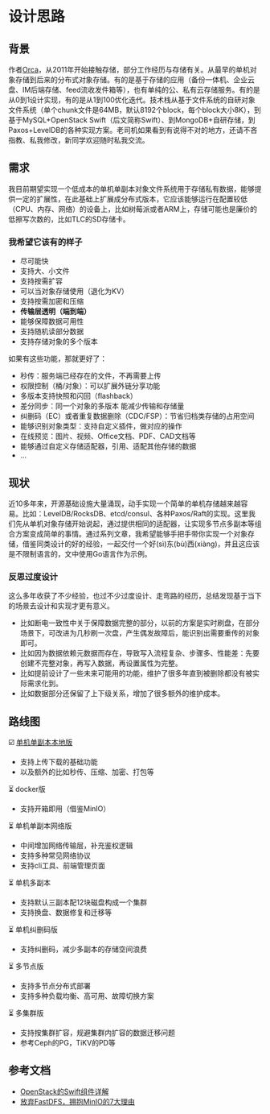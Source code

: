 # 设计思路

## 背景

作者[Orca](https://github.com/orca-zhang)，从2011年开始接触存储，部分工作经历与存储有关。从最早的单机对象存储到后来的分布式对象存储。有的是基于存储的应用（备份一体机、企业云盘、IM后端存储、feed流收发件箱等），也有单纯的公、私有云存储服务。有的是从0到1设计实现，有的是从1到100优化迭代。技术栈从基于文件系统的自研对象文件系统（单个chunk文件是64MB，默认8192个block，每个block大小8K），到基于MySQL+OpenStack Swift（后文简称Swift）、到MongoDB+自研存储，到Paxos+LevelDB的各种实现方案。老司机如果看到有说得不对的地方，还请不吝指教、私我修改，新同学欢迎随时私我交流。

## 需求

我目前期望实现一个低成本的单机单副本对象文件系统用于存储私有数据，能够提供一定的扩展性，在此基础上扩展成分布式版本，它应该能够运行在配置较低（CPU、内存、网络）的设备上，比如树莓派或者ARM上，存储可能也是廉价的低擦写次数的，比如TLC的SD存储卡。

### 我希望它该有的样子

- 尽可能快
- 支持大、小文件
- 支持按需扩容
- 可以当对象存储使用（退化为KV）
- 支持按需加密和压缩
- **传输层透明（端到端）**
- 能够保障数据可用性
- 支持随机读部分数据
- 支持存储对象的多个版本

如果有这些功能，那就更好了：

- 秒传：服务端已经存在的文件，不再需要上传
- 权限控制（桶/对象）：可以扩展外链分享功能
- 多版本支持快照和闪回（flashback）
- 差分同步：同一个对象的多版本  能减少传输和存储量
- 纠删码（EC）或者重复数据删除（CDC/FSP）：节省归档类存储的占用空间
- 能够识别对象类型：支持自定义插件，做对应的操作
- 在线预览：图片、视频、Office文档、PDF、CAD文档等
- 能够通过自定义存储适配器，引用、适配其他存储的数据
- ...

## 现状

近10多年来，开源基础设施大量涌现，动手实现一个简单的单机存储越来越容易。比如：LevelDB/RocksDB、etcd/consul、各种Paxos/Raft的实现。这里我们先从单机对象存储开始说起，通过提供相同的适配器，让实现多节点多副本等组合方案变成简单的事情。通过系列文章，我希望能够手把手带你实现一个对象存储，借鉴同类设计的好的经验，一起交付一个好(sì)东(bù)西(xiàng)，并且这应该是不限制语言的，文中使用Go语言作为示例。

### 反思过度设计

这么多年收获了不少经验，也过不少过度设计、走弯路的经历，总结发现基于当下的场景去设计和实现才更有意义。
- 比如断电一致性中关于保障数据完整的部分，以前的方案是实时刷盘，在部分场景下，可改进为几秒刷一次盘，产生偶发故障后，能识别出需要重传的对象即可。
- 比如因为数据依赖元数据而存在，导致写入流程复杂、步骤多、性能差：先要创建不完整对象，再写入数据，再设置属性为完整。
- 比如提前设计了一些未来可能用的功能，维护了很多年直到被删除都没有被实际需求化到。
- 比如数据部分还保留了上下级关系，增加了很多额外的维护成本。

## 路线图

☑️ [单机单副本本地版](https://orcastor.github.io/doc/orcas/DESIGN.html)
  - 支持上传下载的基础功能
  - 以及额外的比如秒传、压缩、加密、打包等

⏳ docker版
  - 支持开箱即用（借鉴MinIO）

⏳ 单机单副本网络版
  - 中间增加网络传输层，补充鉴权逻辑
  - 支持多种常见网络协议
  - 支持cli工具、前端管理页面

⏳ 单机多副本
  - 支持默认三副本配12块磁盘构成一个集群
  - 支持换盘、数据修复和迁移等

⏳ 单机纠删码版
  - 支持纠删码，减少多副本的存储空间浪费

⏳ 多节点版
  - 支持多节点分布式部署
  - 支持多种负载均衡、高可用、故障切换方案

⏳ 多集群版
  - 支持按集群扩容，规避集群内扩容的数据迁移问题
  - 参考Ceph的PG，TiKV的PD等

## 参考文档

- [OpenStack的Swift组件详解](https://www.jb51.net/article/210814.htm)
- [放弃FastDFS，拥抱MinIO的7大理由](https://zhuanlan.zhihu.com/p/531850954)
